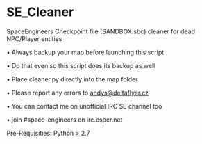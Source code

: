 # SE_Cleaner
SpaceEngineers Checkpoint file (SANDBOX.sbc) cleaner for dead NPC/Player entities


• Always backup your map before launching this script

• Do that even so this script does its backup as well

• Place cleaner.py directly into the map folder

• Please report any errors to andys@deltaflyer.cz

• You can contact me on unofficial IRC SE channel too

• join #space-engineers on irc.esper.net


Pre-Requisities:
Python > 2.7
